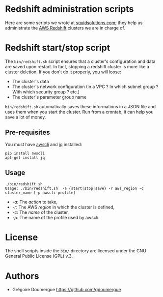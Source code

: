 # Redshift administration scripts

Here are some scripts we wrote at [squidsolutions.com](http://www.squidsolutions.com); they help us administrate the [AWS Redshift](http://aws.amazon.com/redshift/) clusters we are in charge of.

# Redshift start/stop script

The `bin/redshift.sh` script ensures that a cluster's configuration and data are saved upon restart. In fact, stopping a redshift cluster is more like a cluster deletion. If you don't do it properly, you will loose:

* The cluster's data
* The cluster's network configuration (In a VPC ? In which subnet group ? With which security group ? etc.)
* The cluster's parameter group name

`bin/redshift.sh` automatically saves these informations in a JSON file and uses them when you start the cluster. Run from a crontab, it can help you save a lot of money.

## Pre-requisites

You must have [awscli](http://aws.amazon.com/cli/) and [jq](http://stedolan.github.io/jq/) installed:

```
pip install awscli
apt-get install jq
```

## Usage

```
./bin/redshift.sh
Usage: ./bin/redshift.sh  -a {start|stop|save} -r aws_region -c cluster_name [-p awscli-profile]
```

* *-a*: The *action* to take,
* *-r*: The AWS *region* in which the cluster is defined,
* *-c*: The *name* of the cluster,
* *-p*: The name of the profile used by awscli.

# License

The shell scripts inside the `bin/` directory are licensed under the GNU General Public License (GPL) v.3.

# Authors

* Grégoire Doumergue https://github.com/gdoumergue
